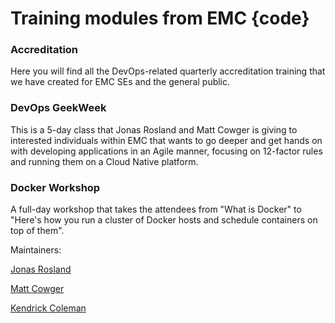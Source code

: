 Training modules from EMC {code}
================================

### Accreditation

Here you will find all the DevOps-related quarterly accreditation training that we have created for EMC SEs and the general public.

### DevOps GeekWeek

This is a 5-day class that Jonas Rosland and Matt Cowger is giving to interested individuals within EMC that wants to go deeper and get hands on with developing applications in an Agile manner, focusing on 12-factor rules and running them on a Cloud Native platform.

### Docker Workshop

A full-day workshop that takes the attendees from "What is Docker" to "Here's how you run a cluster of Docker hosts and schedule containers on top of them".

Maintainers:

[Jonas Rosland](https://twitter.com/jonasrosland)

[Matt Cowger](https://twitter.com/mcowger)

[Kendrick Coleman](https://twitter.com/kendrickcoleman)
